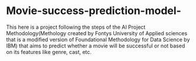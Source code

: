 # Movie-success-prediction-model-
This here is a project following the steps of the AI Project Methodology(Methology created by Fontys University of Applied sciences that is a modified version of Foundational Methodology
for Data Science by IBM) that aims to predict whether a movie will be successful or not based on its features like genre, cast, etc.
